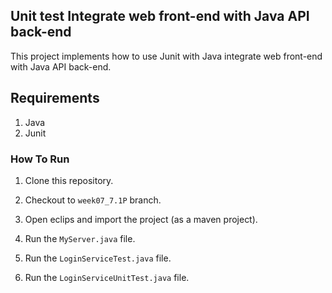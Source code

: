 ## Unit test Integrate web front-end with Java API back-end
This project implements how to use Junit with Java integrate web front-end with Java API back-end.


## Requirements
1. Java
2. Junit


### How To Run

1. Clone this repository.

2. Checkout to `week07_7.1P` branch.

3. Open eclips and import the project (as a maven project).

4. Run the `MyServer.java` file.

5. Run the `LoginServiceTest.java` file.

6. Run the `LoginServiceUnitTest.java` file.